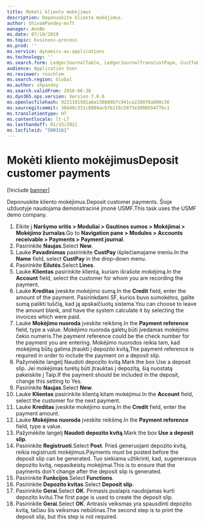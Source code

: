 ```yaml
---
title: Mokėti kliento mokėjimus
description: Deponuokite kliento mokėjimus.
author: ShivamPandey-msft
manager: AnnBe
ms.date: 07/18/2019
ms.topic: business-process
ms.prod: ''
ms.service: dynamics-ax-applications
ms.technology: ''
ms.search.form: LedgerJournalTable, LedgerJournalTransCustPaym, CustTableLookup
audience: Application User
ms.reviewer: roschlom
ms.search.region: Global
ms.author: shpandey
ms.search.validFrom: 2016-06-30
ms.dyn365.ops.version: Version 7.0.0
ms.openlocfilehash: 9221101581a6a130889b7c941ca228070a000c56
ms.sourcegitcommit: 38d40c331c8894acb7b119c5073e3088b54776c1
ms.translationtype: HT
ms.contentlocale: lt-LT
ms.lasthandoff: 01/15/2021
ms.locfileid: "5003161"
---
```

# <a name="deposit-customer-payments"></a><span data-ttu-id="ad880-103">Mokėti kliento mokėjimus</span><span class="sxs-lookup"><span data-stu-id="ad880-103">Deposit customer payments</span></span>

[!include [banner](../../includes/banner.md)]

<span data-ttu-id="ad880-104">Deponuokite kliento mokėjimus.</span><span class="sxs-lookup"><span data-stu-id="ad880-104">Deposit customer payments.</span></span> <span data-ttu-id="ad880-105">Šioje užduotyje naudojama demonstracinė įmonė USMF.</span><span class="sxs-lookup"><span data-stu-id="ad880-105">This task uses the USMF demo company.</span></span>

1. <span data-ttu-id="ad880-106">Eikite į **Naršymo sritis > Moduliai > Gautinos sumos > Mokėjimai > Mokėjimo žurnalas**.</span><span class="sxs-lookup"><span data-stu-id="ad880-106">Go to **Navigation pane > Modules > Accounts receivable > Payments > Payment journal**.</span></span>
2. <span data-ttu-id="ad880-107">Pasirinkite **Naujas**.</span><span class="sxs-lookup"><span data-stu-id="ad880-107">Select **New**.</span></span>
3. <span data-ttu-id="ad880-108">Lauke **Pavadinimas** pasirinkite **CustPay** išplečiamajame meniu.</span><span class="sxs-lookup"><span data-stu-id="ad880-108">In the **Name** field, select **CustPay** in the drop-down menu.</span></span>
4. <span data-ttu-id="ad880-109">Pasirinkite **Eilutės**.</span><span class="sxs-lookup"><span data-stu-id="ad880-109">Select **Lines**.</span></span>
5. <span data-ttu-id="ad880-110">Lauke **Klientas** pasirinkite klientą, kuriam išrašote mokėjimą.</span><span class="sxs-lookup"><span data-stu-id="ad880-110">In the **Account** field, select the customer for whom you are recording the payment.</span></span>
6. <span data-ttu-id="ad880-111">Lauke **Kreditas** įveskite mokėjimo sumą.</span><span class="sxs-lookup"><span data-stu-id="ad880-111">In the **Credit** field, enter the amount of the payment.</span></span> <span data-ttu-id="ad880-112">Pasirinkdami SF, kurios buvo sumokėtos, galite sumą palikti tuščią, kad ją apskaičiuotų sistema.</span><span class="sxs-lookup"><span data-stu-id="ad880-112">You can choose to leave the amount blank, and have the system calculate it by selecting the invoices which were paid.</span></span>  
7. <span data-ttu-id="ad880-113">Lauke **Mokėjimo nuoroda** įveskite reikšmę.</span><span class="sxs-lookup"><span data-stu-id="ad880-113">In the **Payment reference** field, type a value.</span></span> <span data-ttu-id="ad880-114">Mokėjimo nuoroda galėtų būti įvedamas mokėjimo čekio numeris.</span><span class="sxs-lookup"><span data-stu-id="ad880-114">The payment reference could be the check number for the payment you are entering.</span></span> <span data-ttu-id="ad880-115">Mokėjimo nuorodos reikia tam, kad mokėjimą būtų galima įtraukti į depozito kvitą,</span><span class="sxs-lookup"><span data-stu-id="ad880-115">The payment reference is required in order to include the payment on a deposit slip.</span></span>  
8. <span data-ttu-id="ad880-116">Pažymėkite langelį Naudoti depozito kvitą.</span><span class="sxs-lookup"><span data-stu-id="ad880-116">Mark the box Use a deposit slip.</span></span> <span data-ttu-id="ad880-117">Jei mokėjimas turėtų būti įtrauktas į depozitą, šią nuostatą pakeiskite į Taip.</span><span class="sxs-lookup"><span data-stu-id="ad880-117">If the payment should be included in the deposit, change this setting to Yes.</span></span>  
9. <span data-ttu-id="ad880-118">Pasirinkite **Naujas**.</span><span class="sxs-lookup"><span data-stu-id="ad880-118">Select **New**.</span></span>
10. <span data-ttu-id="ad880-119">Lauke **Klientas** pasirinkite klientą kitam mokėjimui.</span><span class="sxs-lookup"><span data-stu-id="ad880-119">In the **Account** field, select the customer for the next payment.</span></span>
11. <span data-ttu-id="ad880-120">Lauke **Kreditas** įveskite mokėjimo sumą.</span><span class="sxs-lookup"><span data-stu-id="ad880-120">In the **Credit** field, enter the payment amount.</span></span>
12. <span data-ttu-id="ad880-121">Lauke **Mokėjimo nuoroda** įveskite reikšmę.</span><span class="sxs-lookup"><span data-stu-id="ad880-121">In the **Payment reference** field, type a value.</span></span>
13. <span data-ttu-id="ad880-122">Pažymėkite langelį **Naudoti depozito kvitą**.</span><span class="sxs-lookup"><span data-stu-id="ad880-122">Mark the box **Use a deposit slip**.</span></span>
14. <span data-ttu-id="ad880-123">Pasirinkite **Registruoti**.</span><span class="sxs-lookup"><span data-stu-id="ad880-123">Select **Post**.</span></span> <span data-ttu-id="ad880-124">Prieš generuojant depozito kvitą, reikia registruoti mokėjimus.</span><span class="sxs-lookup"><span data-stu-id="ad880-124">Payments must be posted before the deposit slip can be generated.</span></span> <span data-ttu-id="ad880-125">Tuo siekiama užtikrinti, kad, sugeneravus depozito kvitą, nepasikeistų mokėjimai.</span><span class="sxs-lookup"><span data-stu-id="ad880-125">This is to ensure that the payments don't change after the deposit slip is generated.</span></span>  
15. <span data-ttu-id="ad880-126">Pasirinkite **Funkcijos**.</span><span class="sxs-lookup"><span data-stu-id="ad880-126">Select **Functions**.</span></span>
16. <span data-ttu-id="ad880-127">Pasirinkite **Depozito kvitas**.</span><span class="sxs-lookup"><span data-stu-id="ad880-127">Select **Deposit slip**.</span></span>
17. <span data-ttu-id="ad880-128">Pasirinkite **Gerai**.</span><span class="sxs-lookup"><span data-stu-id="ad880-128">Select **OK**.</span></span> <span data-ttu-id="ad880-129">Pirmasis puslapis naudojamas kurti depozito kvitui.</span><span class="sxs-lookup"><span data-stu-id="ad880-129">The first page is used to create the deposit slip.</span></span>  
18. <span data-ttu-id="ad880-130">Pasirinkite **Gerai**.</span><span class="sxs-lookup"><span data-stu-id="ad880-130">Select **OK**.</span></span> <span data-ttu-id="ad880-131">Antrasis veiksmas yra spausdinti depozito kvitą, tačiau šis veiksmas nebūtinas.</span><span class="sxs-lookup"><span data-stu-id="ad880-131">The second step is to print the deposit slip, but this step is not required.</span></span>  

